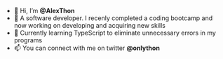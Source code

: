 - 👋 Hi, I’m **@AlexThon**
- 👀 A software developer. I recenly completed a coding bootcamp and now working on developing and acquiring new skills 
- 🌱 Currently learning TypeScript to eliminate unnecessary errors in my programs
- 📫 You can connect with me on twitter __@onlython__

<!---
AlexThon/AlexThon is a ✨ special ✨ repository because its `README.md` (this file) appears on your GitHub profile.
You can click the Preview link to take a look at your changes.
--->
